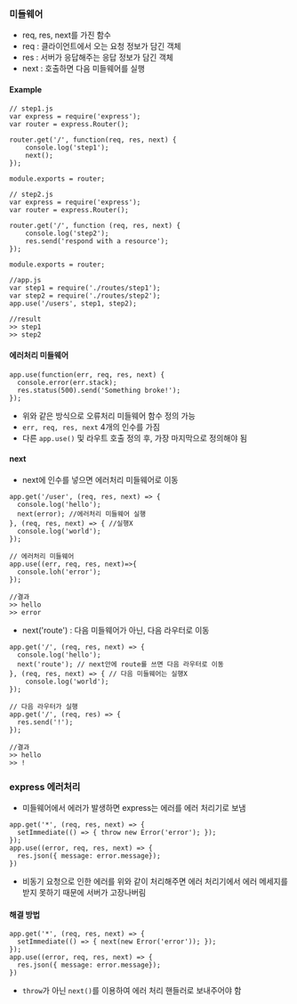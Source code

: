 ### 미들웨어
- req, res, next를 가진 함수
- req : 클라이언트에서 오는 요청 정보가 담긴 객체
- res : 서버가 응답해주는 응답 정보가 담긴 객체
- next : 호출하면 다음 미들웨어를 실행

#### Example
```
// step1.js
var express = require('express');
var router = express.Router();

router.get('/', function(req, res, next) {
    console.log('step1');
    next();
});

module.exports = router;
```
```
// step2.js
var express = require('express');
var router = express.Router();

router.get('/', function (req, res, next) {
    console.log('step2');
    res.send('respond with a resource');
});

module.exports = router;
```
```
//app.js
var step1 = require('./routes/step1');
var step2 = require('./routes/step2');
app.use('/users', step1, step2);

//result
>> step1
>> step2
```

#### 에러처리 미들웨어
```
app.use(function(err, req, res, next) {
  console.error(err.stack);
  res.status(500).send('Something broke!');
});
```
- 위와 같은 방식으로 오류처리 미들웨어 함수 정의 가능
- `err, req, res, next` 4개의 인수를 가짐
- 다른 `app.use()` 및 라우트 호출 정의 후, 가장 마지막으로 정의해야 됨

#### next
- next에 인수를 넣으면 에러처리 미들웨어로 이동
```
app.get('/user', (req, res, next) => {
  console.log('hello');
  next(error); //에러처리 미들웨어 실행
}, (req, res, next) => { //실행X
  console.log('world');
});

// 에러처리 미들웨어
app.use((err, req, res, next)=>{
  console.loh('error');
});

//결과
>> hello
>> error
```
- next('route') : 다음 미들웨어가 아닌, 다음 라우터로 이동
```
app.get('/', (req, res, next) => {
  console.log('hello');
  next('route'); // next안에 route를 쓰면 다음 라우터로 이동
}, (req, res, next) => { // 다음 미들웨어는 실행X
	console.log('world');
});

// 다음 라우터가 실행
app.get('/', (req, res) => {
  res.send('!');
});

//결과
>> hello
>> !
```


### express 에러처리
- 미들웨어에서 에러가 발생하면 express는 에러를 에러 처리기로 보냄
```
app.get('*', (req, res, next) => {
  setImmediate(() => { throw new Error('error'); });
});
app.use((error, req, res, next) => {
  res.json({ message: error.message});
})
```
- 비동기 요청으로 인한 에러를 위와 같이 처리해주면 에러 처리기에서 에러 메세지를 받지 못하기 때문에 서버가 고장나버림

#### 해결 방법
```
app.get('*', (req, res, next) => {
  setImmediate(() => { next(new Error('error')); });
});
app.use((error, req, res, next) => {
  res.json({ message: error.message});
})
```
- `throw`가 아닌 `next()`를 이용하여 에러 처리 핸들러로 보내주어야 함